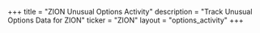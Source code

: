 +++
title = "ZION Unusual Options Activity"
description = "Track Unusual Options Data for ZION"
ticker = "ZION"
layout = "options_activity"
+++


